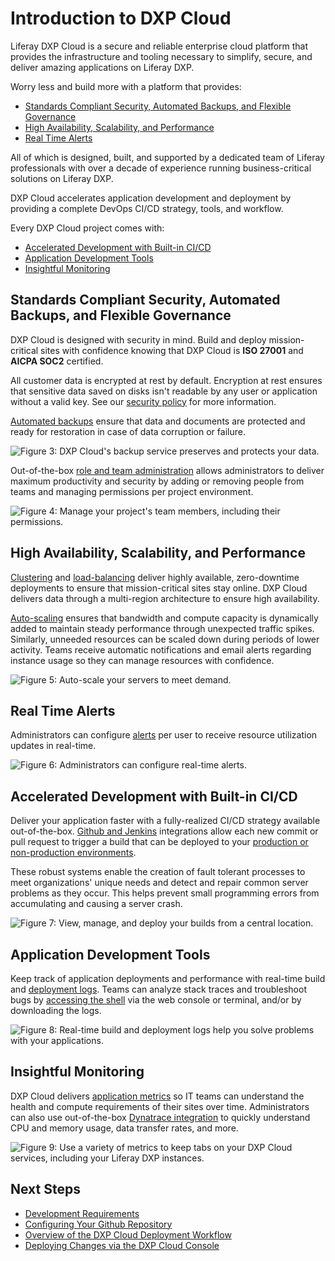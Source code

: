 # Introduction to DXP Cloud

Liferay DXP Cloud is a secure and reliable enterprise cloud platform that provides the infrastructure and tooling necessary to simplify, secure, and deliver amazing applications on Liferay DXP.

Worry less and build more with a platform that provides:

* [Standards Compliant Security, Automated Backups, and Flexible Governance](#standards-compliant-security-automated-backups-and-flexible-governance)
* [High Availability, Scalability, and Performance](#high-availability-scalability-and-performance)
* [Real Time Alerts](#real-time-alerts)

All of which is designed, built, and supported by a dedicated team of Liferay professionals with over a decade of experience running business-critical solutions on Liferay DXP.

DXP Cloud accelerates application development and deployment by providing a complete DevOps CI/CD strategy, tools, and workflow.

Every DXP Cloud project comes with:

* [Accelerated Development with Built-in CI/CD](#accelerated-development-with-built-in-ci-cd)
* [Application Development Tools](#application-development-tools)
* [Insightful Monitoring](#insightful-monitoring)

## Standards Compliant Security, Automated Backups, and Flexible Governance

DXP Cloud is designed with security in mind. Build and deploy mission-critical sites with confidence knowing that DXP Cloud is **ISO 27001** and **AICPA SOC2** certified.

All customer data is encrypted at rest by default. Encryption at rest ensures that sensitive data saved on disks isn't readable by any user or application without a valid key. See our [security policy](https://www.liferay.com/documents/10182/3292406/Liferay+DXP+Cloud+Data+Security+and+Protection.pdf/78ce7065-9787-1fb2-9c7b-6d7c13f4a3e6?t=1564674972483) for more information.

[Automated backups](../platform-services/backup-service/backup-service-overview.md) ensure that data and documents are protected and ready for restoration in case of data corruption or failure.

![Figure 3: DXP Cloud's backup service preserves and protects your data.](./introduction-to-dxp-cloud/images/01.png)

Out-of-the-box [role and team administration](../manage-and-optimize/environment-teams-and-roles.md) allows administrators to deliver maximum productivity and security by adding or removing people from teams and managing permissions per project environment.

![Figure 4: Manage your project's team members, including their permissions.](./introduction-to-dxp-cloud/images/02.png)

## High Availability, Scalability, and Performance

[Clustering](../using-the-liferay-dxp-service/setting-up-clustering-in-dxp-cloud.md) and [load-balancing](../infrastructure-and-operations/networking/load-balancer.md) deliver highly available, zero-downtime deployments to ensure that mission-critical sites stay online. DXP Cloud delivers data through a multi-region architecture to ensure high availability.

[Auto-scaling](../manage-and-optimize/auto-scaling.md) ensures that bandwidth and compute capacity is dynamically added to maintain steady performance through unexpected traffic spikes. Similarly, unneeded resources can be scaled down during periods of lower activity. Teams receive automatic notifications and email alerts regarding instance usage so they can manage resources with confidence.

![Figure 5: Auto-scale your servers to meet demand.](./introduction-to-dxp-cloud/images/03.png)

## Real Time Alerts

Administrators can configure [alerts](../manage-and-optimize/real-time-alerts.md) per user to receive resource utilization updates in real-time.

![Figure 6: Administrators can configure real-time alerts.](./introduction-to-dxp-cloud/images/04.png)

## Accelerated Development with Built-in CI/CD

Deliver your application faster with a fully-realized CI/CD strategy available out-of-the-box. [Github and Jenkins](../platform-services/continuous-integration.md) integrations allow each new commit or pull request to trigger a build that can be deployed to your [production or non-production environments](./understanding-dxp-cloud-environments.md).

These robust systems enable the creation of fault tolerant processes to meet organizations' unique needs and detect and repair common server problems as they occur. This helps prevent small programming errors from accumulating and causing a server crash.

![Figure 7: View, manage, and deploy your builds from a central location.](./introduction-to-dxp-cloud/images/05.png)

## Application Development Tools

Keep track of application deployments and performance with real-time build and [deployment logs](../troubleshooting/reading-dxp-cloud-service-logs.md). Teams can analyze stack traces and troubleshoot bugs by [accessing the shell](../troubleshooting/shell-access.md) via the web console or terminal, and/or by downloading the logs.

![Figure 8: Real-time build and deployment logs help you solve problems with your applications.](./introduction-to-dxp-cloud/images/06.png)

## Insightful Monitoring

DXP Cloud delivers [application metrics](../manage-and-optimize/application-metrics.md) so IT teams can understand the health and compute requirements of their sites over time. Administrators can also use out-of-the-box [Dynatrace integration](../manage-and-optimize/application-metrics.md#advanced-application-metrics-on-production) to quickly understand CPU and memory usage, data transfer rates, and more.

![Figure 9: Use a variety of metrics to keep tabs on your DXP Cloud services, including your Liferay DXP instances.](./introduction-to-dxp-cloud/images/07.png)

## Next Steps

* [Development Requirements](./development-requirements.md)
* [Configuring Your Github Repository](./configuring-your-github-repository.md)
* [Overview of the DXP Cloud Deployment Workflow](../build-and-deploy/overview-of-the-dxp-cloud-deployment-workflow.md)
* [Deploying Changes via the DXP Cloud Console](../build-and-deploy/deploying-changes-via-the-dxp-cloud-console.md)
